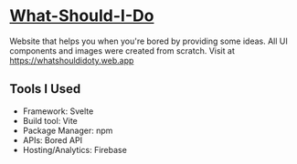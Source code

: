 # [What-Should-I-Do](https://whatshouldidoty.web.app)
Website that helps you when you're bored by providing some ideas. All UI components and images were created from scratch.
Visit at https://whatshouldidoty.web.app

## Tools I Used
- Framework: Svelte
- Build tool: Vite
- Package Manager: npm
- APIs: Bored API
- Hosting/Analytics: Firebase
